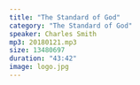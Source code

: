 ```yaml
---
title: "The Standard of God"
category: "The Standard of God"
speaker: Charles Smith
mp3: 20180121.mp3
size: 13480697
duration: "43:42"
image: logo.jpg
---
```

